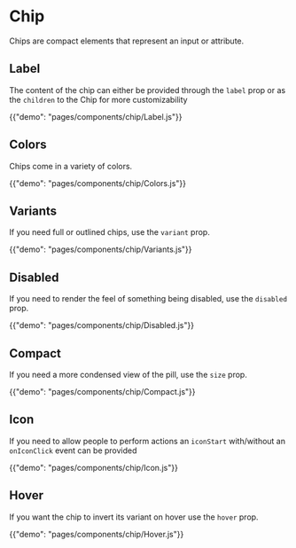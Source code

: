 # Chip

<p class="description">Chips are compact elements that represent an input or attribute.</p>

## Label

The content of the chip can either be provided through the `label` prop or as the `children` to the Chip for more customizability

{{"demo": "pages/components/chip/Label.js"}}

## Colors

Chips come in a variety of colors.

{{"demo": "pages/components/chip/Colors.js"}}

## Variants

If you need full or outlined chips, use the `variant` prop.

{{"demo": "pages/components/chip/Variants.js"}}

## Disabled

If you need to render the feel of something being disabled, use the `disabled` prop.

{{"demo": "pages/components/chip/Disabled.js"}}

## Compact

If you need a more condensed view of the pill, use the `size` prop.

{{"demo": "pages/components/chip/Compact.js"}}

## Icon

If you need to allow people to perform actions an `iconStart` with/without an `onIconClick` event can be provided

{{"demo": "pages/components/chip/Icon.js"}}

## Hover

If you want the chip to invert its variant on hover use the `hover` prop.

{{"demo": "pages/components/chip/Hover.js"}}
